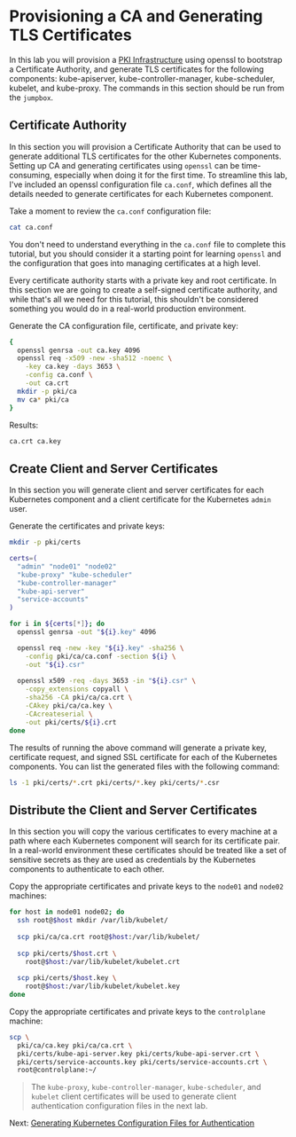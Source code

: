 # Provisioning a CA and Generating TLS Certificates

In this lab you will provision a [PKI Infrastructure](https://en.wikipedia.org/wiki/Public_key_infrastructure) using openssl to bootstrap a Certificate Authority, and generate TLS certificates for the following components: kube-apiserver, kube-controller-manager, kube-scheduler, kubelet, and kube-proxy. The commands in this section should be run from the `jumpbox`.

## Certificate Authority

In this section you will provision a Certificate Authority that can be used to generate additional TLS certificates for the other Kubernetes components. Setting up CA and generating certificates using `openssl` can be time-consuming, especially when doing it for the first time. To streamline this lab, I've included an openssl configuration file `ca.conf`, which defines all the details needed to generate certificates for each Kubernetes component. 

Take a moment to review the `ca.conf` configuration file:

```bash
cat ca.conf
```

You don't need to understand everything in the `ca.conf` file to complete this tutorial, but you should consider it a starting point for learning `openssl` and the configuration that goes into managing certificates at a high level.

Every certificate authority starts with a private key and root certificate. In this section we are going to create a self-signed certificate authority, and while that's all we need for this tutorial, this shouldn't be considered something you would do in a real-world production environment.

Generate the CA configuration file, certificate, and private key:

```bash
{
  openssl genrsa -out ca.key 4096
  openssl req -x509 -new -sha512 -noenc \
    -key ca.key -days 3653 \
    -config ca.conf \
    -out ca.crt
  mkdir -p pki/ca
  mv ca* pki/ca
}
```

Results:

```txt
ca.crt ca.key
```

## Create Client and Server Certificates

In this section you will generate client and server certificates for each Kubernetes component and a client certificate for the Kubernetes `admin` user.

Generate the certificates and private keys:

```bash
mkdir -p pki/certs
```

```bash
certs=(
  "admin" "node01" "node02"
  "kube-proxy" "kube-scheduler"
  "kube-controller-manager"
  "kube-api-server"
  "service-accounts"
)
```

```bash
for i in ${certs[*]}; do
  openssl genrsa -out "${i}.key" 4096

  openssl req -new -key "${i}.key" -sha256 \
    -config pki/ca/ca.conf -section ${i} \
    -out "${i}.csr"
  
  openssl x509 -req -days 3653 -in "${i}.csr" \
    -copy_extensions copyall \
    -sha256 -CA pki/ca/ca.crt \
    -CAkey pki/ca/ca.key \
    -CAcreateserial \
    -out pki/certs/${i}.crt
done
```

The results of running the above command will generate a private key, certificate request, and signed SSL certificate for each of the Kubernetes components. You can list the generated files with the following command:

```bash
ls -1 pki/certs/*.crt pki/certs/*.key pki/certs/*.csr
```

## Distribute the Client and Server Certificates

In this section you will copy the various certificates to every machine at a path where each Kubernetes component will search for its certificate pair. In a real-world environment these certificates should be treated like a set of sensitive secrets as they are used as credentials by the Kubernetes components to authenticate to each other.

Copy the appropriate certificates and private keys to the `node01` and `node02` machines:

```bash
for host in node01 node02; do
  ssh root@$host mkdir /var/lib/kubelet/
  
  scp pki/ca/ca.crt root@$host:/var/lib/kubelet/
    
  scp pki/certs/$host.crt \
    root@$host:/var/lib/kubelet/kubelet.crt
    
  scp pki/certs/$host.key \
    root@$host:/var/lib/kubelet/kubelet.key
done
```

Copy the appropriate certificates and private keys to the `controlplane` machine:

```bash
scp \
  pki/ca/ca.key pki/ca/ca.crt \
  pki/certs/kube-api-server.key pki/certs/kube-api-server.crt \
  pki/certs/service-accounts.key pki/certs/service-accounts.crt \
  root@controlplane:~/
```

> The `kube-proxy`, `kube-controller-manager`, `kube-scheduler`, and `kubelet` client certificates will be used to generate client authentication configuration files in the next lab.

Next: [Generating Kubernetes Configuration Files for Authentication](05-kubernetes-configuration-files.md)
